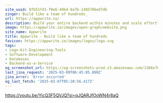 ```yaml
---
site_uuid: 8fb51fd1-f0e6-48b4-8a7b-1485786ed7db
zinger: Build like a team of hundreds_
url: https://appwrite.io/
description: Build your entire backend within minutes and scale effortlessly using Appwrite's open-source platform. Add Authentication, Databases, Functions, Storage, and Messaging to your projects using the frameworks and languages of your choice.
image: https://appwrite.io/images/open-graph/website.png
site_name: Appwrite
title: Appwrite - Build like a team of hundreds
favicon: https://appwrite.io/images/logos/logo.svg
tags:
- Lego-Kit-Engineering-Tools
- Software-Development
- Databases
- Backend-as-a-Service
og_screenshot_url: https://og-screenshots-prod.s3.amazonaws.com/1366x768/80/false/4bc89ea2cf3727d5ed6efc61a76901746056b65ede9671b6a9a703d554349443.jpeg
last_jina_request: '2025-03-09T06:45:05.890Z'
jina_error: 'Error occurred'
og_last_fetch: '2025-03-07T05:20:56.417Z'
---
```


https://youtu.be/YicQ3F5QVJQ?si=qJQARJfOoWN4r8aQ
